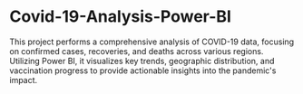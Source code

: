 # Covid-19-Analysis-Power-BI
This project performs a comprehensive analysis of COVID-19 data, focusing on confirmed cases, recoveries, and deaths across various regions. Utilizing Power BI, it visualizes key trends, geographic distribution, and vaccination progress to provide actionable insights into the pandemic's impact.
